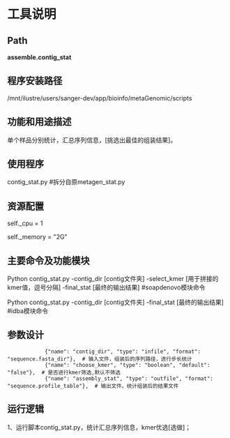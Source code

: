 
工具说明
==========================

Path
-----------

**assemble.contig_stat**

程序安装路径
-----------------------------------
/mnt/ilustre/users/sanger-dev/app/bioinfo/metaGenomic/scripts

功能和用途描述
-----------------------------------

单个样品分别统计，汇总序列信息，[挑选出最佳的组装结果]。

使用程序
-----------------------------------

contig_stat.py  #拆分自原metagen_stat.py

资源配置
-----------------------------------

self._cpu = 1

self._memory = "2G"

主要命令及功能模块
-----------------------------------

Python contig_stat.py -contig_dir [contig文件夹] -select_kmer [用于拼接的kmer值，逗号分隔] -final_stat [最终的输出结果]     #soapdenovo模块命令

Python contig_stat.py -contig_dir [contig文件夹] -final_stat [最终的输出结果] #idba模块命令

参数设计
-----------------------------------

```
            {"name": "contig_dir", "type": "infile", "format": "sequence.fasta_dir"},  # 输入文件，组装后的序列路径，进行步长统计
            {"name": "choose_kmer", "type": "boolean", "default": "false"},  # 是否进行kmer筛选,默认不筛选
            {"name": "assembly_stat", "type": "outfile", "format": "sequence.profile_table"},  # 输出文件，统计组装后的结果文件
```


运行逻辑
-----------------------------------
1、运行脚本contig_stat.py，统计汇总序列信息，kmer优选[选做]；